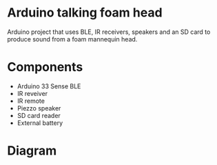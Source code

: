 # Arduino talking foam head
Arduino project that uses BLE, IR receivers, speakers and an SD card to produce sound from a foam mannequin head.

# Components

- Arduino 33 Sense BLE
- IR reveiver
- IR remote
- Piezzo speaker
- SD card reader
- External battery

# Diagram

